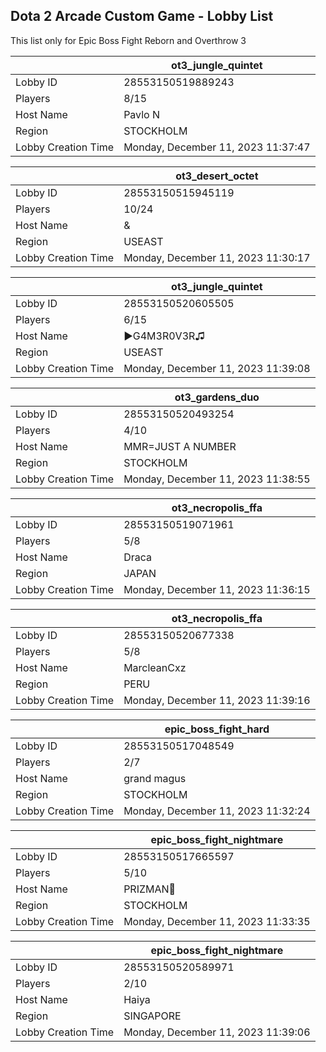 ## Dota 2 Arcade Custom Game - Lobby List

This list only for Epic Boss Fight Reborn and Overthrow 3

|  | ot3_jungle_quintet |
| ------ | ------ |
| Lobby ID | 28553150519889243 |
| Players | 8/15 |
| Host Name | Pavlo N |
| Region | STOCKHOLM |
| Lobby Creation Time | Monday, December 11, 2023 11:37:47 |


|  | ot3_desert_octet |
| ------ | ------ |
| Lobby ID | 28553150515945119 |
| Players | 10/24 |
| Host Name | & |
| Region | USEAST |
| Lobby Creation Time | Monday, December 11, 2023 11:30:17 |


|  | ot3_jungle_quintet |
| ------ | ------ |
| Lobby ID | 28553150520605505 |
| Players | 6/15 |
| Host Name | ►G4M3R0V3R♫ |
| Region | USEAST |
| Lobby Creation Time | Monday, December 11, 2023 11:39:08 |


|  | ot3_gardens_duo |
| ------ | ------ |
| Lobby ID | 28553150520493254 |
| Players | 4/10 |
| Host Name | MMR=JUST A NUMBER |
| Region | STOCKHOLM |
| Lobby Creation Time | Monday, December 11, 2023 11:38:55 |


|  | ot3_necropolis_ffa |
| ------ | ------ |
| Lobby ID | 28553150519071961 |
| Players | 5/8 |
| Host Name | Draca |
| Region | JAPAN |
| Lobby Creation Time | Monday, December 11, 2023 11:36:15 |


|  | ot3_necropolis_ffa |
| ------ | ------ |
| Lobby ID | 28553150520677338 |
| Players | 5/8 |
| Host Name | MarcleanCxz |
| Region | PERU |
| Lobby Creation Time | Monday, December 11, 2023 11:39:16 |


|  | epic_boss_fight_hard |
| ------ | ------ |
| Lobby ID | 28553150517048549 |
| Players | 2/7 |
| Host Name | grand magus |
| Region | STOCKHOLM |
| Lobby Creation Time | Monday, December 11, 2023 11:32:24 |


|  | epic_boss_fight_nightmare |
| ------ | ------ |
| Lobby ID | 28553150517665597 |
| Players | 5/10 |
| Host Name | PRIZMAN📿 |
| Region | STOCKHOLM |
| Lobby Creation Time | Monday, December 11, 2023 11:33:35 |


|  | epic_boss_fight_nightmare |
| ------ | ------ |
| Lobby ID | 28553150520589971 |
| Players | 2/10 |
| Host Name | Haiya |
| Region | SINGAPORE |
| Lobby Creation Time | Monday, December 11, 2023 11:39:06 |


